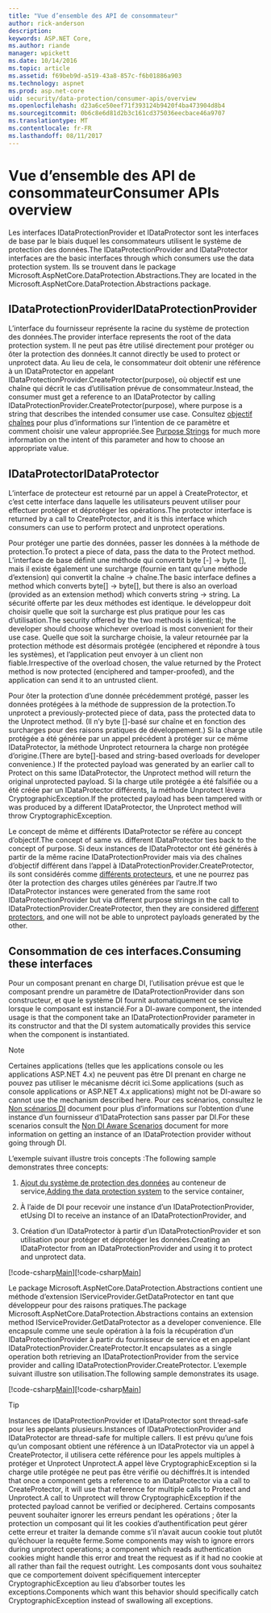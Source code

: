 ```yaml
---
title: "Vue d’ensemble des API de consommateur"
author: rick-anderson
description: 
keywords: ASP.NET Core,
ms.author: riande
manager: wpickett
ms.date: 10/14/2016
ms.topic: article
ms.assetid: f69beb9d-a519-43a8-857c-f6b01886a903
ms.technology: aspnet
ms.prod: asp.net-core
uid: security/data-protection/consumer-apis/overview
ms.openlocfilehash: d23a6ce50eef71f393124b9420f4ba473904d8b4
ms.sourcegitcommit: 0b6c8e6d81d2b3c161cd375036eecbace46a9707
ms.translationtype: MT
ms.contentlocale: fr-FR
ms.lasthandoff: 08/11/2017
---
```

# <a name="consumer-apis-overview"></a><span data-ttu-id="9db57-103">Vue d’ensemble des API de consommateur</span><span class="sxs-lookup"><span data-stu-id="9db57-103">Consumer APIs overview</span></span>

<span data-ttu-id="9db57-104">Les interfaces IDataProtectionProvider et IDataProtector sont les interfaces de base par le biais duquel les consommateurs utilisent le système de protection des données.</span><span class="sxs-lookup"><span data-stu-id="9db57-104">The IDataProtectionProvider and IDataProtector interfaces are the basic interfaces through which consumers use the data protection system.</span></span> <span data-ttu-id="9db57-105">Ils se trouvent dans le package Microsoft.AspNetCore.DataProtection.Abstractions.</span><span class="sxs-lookup"><span data-stu-id="9db57-105">They are located in the Microsoft.AspNetCore.DataProtection.Abstractions package.</span></span>

## <a name="idataprotectionprovider"></a><span data-ttu-id="9db57-106">IDataProtectionProvider</span><span class="sxs-lookup"><span data-stu-id="9db57-106">IDataProtectionProvider</span></span>

<span data-ttu-id="9db57-107">L’interface du fournisseur représente la racine du système de protection des données.</span><span class="sxs-lookup"><span data-stu-id="9db57-107">The provider interface represents the root of the data protection system.</span></span> <span data-ttu-id="9db57-108">Il ne peut pas être utilisé directement pour protéger ou ôter la protection des données.</span><span class="sxs-lookup"><span data-stu-id="9db57-108">It cannot directly be used to protect or unprotect data.</span></span> <span data-ttu-id="9db57-109">Au lieu de cela, le consommateur doit obtenir une référence à un IDataProtector en appelant IDataProtectionProvider.CreateProtector(purpose), où objectif est une chaîne qui décrit le cas d’utilisation prévue de consommateur.</span><span class="sxs-lookup"><span data-stu-id="9db57-109">Instead, the consumer must get a reference to an IDataProtector by calling IDataProtectionProvider.CreateProtector(purpose), where purpose is a string that describes the intended consumer use case.</span></span> <span data-ttu-id="9db57-110">Consultez [objectif chaînes](purpose-strings.md) pour plus d’informations sur l’intention de ce paramètre et comment choisir une valeur appropriée.</span><span class="sxs-lookup"><span data-stu-id="9db57-110">See [Purpose Strings](purpose-strings.md) for much more information on the intent of this parameter and how to choose an appropriate value.</span></span>

## <a name="idataprotector"></a><span data-ttu-id="9db57-111">IDataProtector</span><span class="sxs-lookup"><span data-stu-id="9db57-111">IDataProtector</span></span>

<span data-ttu-id="9db57-112">L’interface de protecteur est retourné par un appel à CreateProtector, et c’est cette interface dans laquelle les utilisateurs peuvent utiliser pour effectuer protéger et déprotéger les opérations.</span><span class="sxs-lookup"><span data-stu-id="9db57-112">The protector interface is returned by a call to CreateProtector, and it is this interface which consumers can use to perform protect and unprotect operations.</span></span>

<span data-ttu-id="9db57-113">Pour protéger une partie des données, passer les données à la méthode de protection.</span><span class="sxs-lookup"><span data-stu-id="9db57-113">To protect a piece of data, pass the data to the Protect method.</span></span> <span data-ttu-id="9db57-114">L’interface de base définit une méthode qui convertit byte [-] -> byte [], mais il existe également une surcharge (fournie en tant qu’une méthode d’extension) qui convertit la chaîne -> chaîne.</span><span class="sxs-lookup"><span data-stu-id="9db57-114">The basic interface defines a method which converts byte[] -> byte[], but there is also an overload (provided as an extension method) which converts string -> string.</span></span> <span data-ttu-id="9db57-115">La sécurité offerte par les deux méthodes est identique. le développeur doit choisir quelle que soit la surcharge est plus pratique pour les cas d’utilisation.</span><span class="sxs-lookup"><span data-stu-id="9db57-115">The security offered by the two methods is identical; the developer should choose whichever overload is most convenient for their use case.</span></span> <span data-ttu-id="9db57-116">Quelle que soit la surcharge choisie, la valeur retournée par la protection méthode est désormais protégée (enciphered et répondre à tous les systèmes), et l’application peut envoyer à un client non fiable.</span><span class="sxs-lookup"><span data-stu-id="9db57-116">Irrespective of the overload chosen, the value returned by the Protect method is now protected (enciphered and tamper-proofed), and the application can send it to an untrusted client.</span></span>

<span data-ttu-id="9db57-117">Pour ôter la protection d’une donnée précédemment protégé, passer les données protégées à la méthode de suppression de la protection.</span><span class="sxs-lookup"><span data-stu-id="9db57-117">To unprotect a previously-protected piece of data, pass the protected data to the Unprotect method.</span></span> <span data-ttu-id="9db57-118">(Il n’y byte []-basé sur chaîne et en fonction des surcharges pour des raisons pratiques de développement.) Si la charge utile protégée a été générée par un appel précédent à protéger sur ce même IDataProtector, la méthode Unprotect retournera la charge non protégée d’origine.</span><span class="sxs-lookup"><span data-stu-id="9db57-118">(There are byte[]-based and string-based overloads for developer convenience.) If the protected payload was generated by an earlier call to Protect on this same IDataProtector, the Unprotect method will return the original unprotected payload.</span></span> <span data-ttu-id="9db57-119">Si la charge utile protégée a été falsifiée ou a été créée par un IDataProtector différents, la méthode Unprotect lèvera CryptographicException.</span><span class="sxs-lookup"><span data-stu-id="9db57-119">If the protected payload has been tampered with or was produced by a different IDataProtector, the Unprotect method will throw CryptographicException.</span></span>

<span data-ttu-id="9db57-120">Le concept de même et différents IDataProtector se réfère au concept d’objectif.</span><span class="sxs-lookup"><span data-stu-id="9db57-120">The concept of same vs. different IDataProtector ties back to the concept of purpose.</span></span> <span data-ttu-id="9db57-121">Si deux instances de IDataProtector ont été générés à partir de la même racine IDataProtectionProvider mais via des chaînes d’objectif différent dans l’appel à IDataProtectionProvider.CreateProtector, ils sont considérés comme [différents protecteurs](purpose-strings.md), et une ne pourrez pas ôter la protection des charges utiles générées par l’autre.</span><span class="sxs-lookup"><span data-stu-id="9db57-121">If two IDataProtector instances were generated from the same root IDataProtectionProvider but via different purpose strings in the call to IDataProtectionProvider.CreateProtector, then they are considered [different protectors](purpose-strings.md), and one will not be able to unprotect payloads generated by the other.</span></span>

## <a name="consuming-these-interfaces"></a><span data-ttu-id="9db57-122">Consommation de ces interfaces.</span><span class="sxs-lookup"><span data-stu-id="9db57-122">Consuming these interfaces</span></span>

<span data-ttu-id="9db57-123">Pour un composant prenant en charge DI, l’utilisation prévue est que le composant prendre un paramètre de IDataProtectionProvider dans son constructeur, et que le système DI fournit automatiquement ce service lorsque le composant est instancié.</span><span class="sxs-lookup"><span data-stu-id="9db57-123">For a DI-aware component, the intended usage is that the component take an IDataProtectionProvider parameter in its constructor and that the DI system automatically provides this service when the component is instantiated.</span></span>

> [!NOTE]
> <span data-ttu-id="9db57-124">Certaines applications (telles que les applications console ou les applications ASP.NET 4.x) ne peuvent pas être DI prenant en charge ne pouvez pas utiliser le mécanisme décrit ici.</span><span class="sxs-lookup"><span data-stu-id="9db57-124">Some applications (such as console applications or ASP.NET 4.x applications) might not be DI-aware so cannot use the mechanism described here.</span></span> <span data-ttu-id="9db57-125">Pour ces scénarios, consultez le [Non scénarios DI](../configuration/non-di-scenarios.md) document pour plus d’informations sur l’obtention d’une instance d’un fournisseur d’IDataProtection sans passer par DI.</span><span class="sxs-lookup"><span data-stu-id="9db57-125">For these scenarios consult the [Non DI Aware Scenarios](../configuration/non-di-scenarios.md) document for more information on getting an instance of an IDataProtection provider without going through DI.</span></span>

<span data-ttu-id="9db57-126">L’exemple suivant illustre trois concepts :</span><span class="sxs-lookup"><span data-stu-id="9db57-126">The following sample demonstrates three concepts:</span></span>

1. <span data-ttu-id="9db57-127">[Ajout du système de protection des données](../configuration/overview.md) au conteneur de service,</span><span class="sxs-lookup"><span data-stu-id="9db57-127">[Adding the data protection system](../configuration/overview.md) to the service container,</span></span>

2. <span data-ttu-id="9db57-128">À l’aide de DI pour recevoir une instance d’un IDataProtectionProvider, et</span><span class="sxs-lookup"><span data-stu-id="9db57-128">Using DI to receive an instance of an IDataProtectionProvider, and</span></span>

3. <span data-ttu-id="9db57-129">Création d’un IDataProtector à partir d’un IDataProtectionProvider et son utilisation pour protéger et déprotéger les données.</span><span class="sxs-lookup"><span data-stu-id="9db57-129">Creating an IDataProtector from an IDataProtectionProvider and using it to protect and unprotect data.</span></span>

<span data-ttu-id="9db57-130">[!code-csharp[Main](../using-data-protection/samples/protectunprotect.cs?highlight=26,34,35,36,37,38,39,40)]</span><span class="sxs-lookup"><span data-stu-id="9db57-130">[!code-csharp[Main](../using-data-protection/samples/protectunprotect.cs?highlight=26,34,35,36,37,38,39,40)]</span></span>

<span data-ttu-id="9db57-131">Le package Microsoft.AspNetCore.DataProtection.Abstractions contient une méthode d’extension IServiceProvider.GetDataProtector en tant que développeur pour des raisons pratiques.</span><span class="sxs-lookup"><span data-stu-id="9db57-131">The package Microsoft.AspNetCore.DataProtection.Abstractions contains an extension method IServiceProvider.GetDataProtector as a developer convenience.</span></span> <span data-ttu-id="9db57-132">Elle encapsule comme une seule opération à la fois la récupération d’un IDataProtectionProvider à partir du fournisseur de service et en appelant IDataProtectionProvider.CreateProtector.</span><span class="sxs-lookup"><span data-stu-id="9db57-132">It encapsulates as a single operation both retrieving an IDataProtectionProvider from the service provider and calling IDataProtectionProvider.CreateProtector.</span></span> <span data-ttu-id="9db57-133">L’exemple suivant illustre son utilisation.</span><span class="sxs-lookup"><span data-stu-id="9db57-133">The following sample demonstrates its usage.</span></span>

<span data-ttu-id="9db57-134">[!code-csharp[Main](./overview/samples/getdataprotector.cs?highlight=15)]</span><span class="sxs-lookup"><span data-stu-id="9db57-134">[!code-csharp[Main](./overview/samples/getdataprotector.cs?highlight=15)]</span></span>

>[!TIP]
> <span data-ttu-id="9db57-135">Instances de IDataProtectionProvider et IDataProtector sont thread-safe pour les appelants plusieurs.</span><span class="sxs-lookup"><span data-stu-id="9db57-135">Instances of IDataProtectionProvider and IDataProtector are thread-safe for multiple callers.</span></span> <span data-ttu-id="9db57-136">Il est prévu qu’une fois qu’un composant obtient une référence à un IDataProtector via un appel à CreateProtector, il utilisera cette référence pour les appels multiples à protéger et Unprotect Unprotect.A appel lève CryptographicException si la charge utile protégée ne peut pas être vérifié ou déchiffrés.</span><span class="sxs-lookup"><span data-stu-id="9db57-136">It is intended that once a component gets a reference to an IDataProtector via a call to CreateProtector, it will use that reference for multiple calls to Protect and Unprotect.A call to Unprotect will throw CryptographicException if the protected payload cannot be verified or deciphered.</span></span> <span data-ttu-id="9db57-137">Certains composants peuvent souhaiter ignorer les erreurs pendant les opérations ; ôter la protection un composant qui lit les cookies d’authentification peut gérer cette erreur et traiter la demande comme s’il n’avait aucun cookie tout plutôt qu’échouer la requête ferme.</span><span class="sxs-lookup"><span data-stu-id="9db57-137">Some components may wish to ignore errors during unprotect operations; a component which reads authentication cookies might handle this error and treat the request as if it had no cookie at all rather than fail the request outright.</span></span> <span data-ttu-id="9db57-138">Les composants dont vous souhaitez que ce comportement doivent spécifiquement intercepter CryptographicException au lieu d’absorber toutes les exceptions.</span><span class="sxs-lookup"><span data-stu-id="9db57-138">Components which want this behavior should specifically catch CryptographicException instead of swallowing all exceptions.</span></span>
